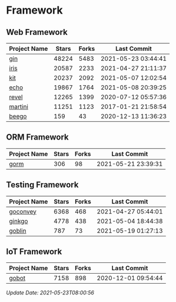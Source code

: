 # Framework

## Web Framework
| Project Name | Stars | Forks | Last Commit |
| ------------ | ----- | ----- | ----------- |
| [gin](https://github.com/gin-gonic/gin) | 48224 | 5483 | 2021-05-23 03:44:41 |
| [iris](https://github.com/kataras/iris) | 20587 | 2233 | 2021-04-27 21:11:37 |
| [kit](https://github.com/go-kit/kit) | 20237 | 2092 | 2021-05-07 12:02:54 |
| [echo](https://github.com/labstack/echo) | 19867 | 1764 | 2021-05-08 20:39:25 |
| [revel](https://github.com/revel/revel) | 12265 | 1399 | 2020-07-12 05:57:36 |
| [martini](https://github.com/go-martini/martini) | 11251 | 1123 | 2017-01-21 21:58:54 |
| [beego](https://github.com/astaxie/beego) | 159 | 43 | 2020-12-13 11:36:23 |

## ORM Framework
| Project Name | Stars | Forks | Last Commit |
| ------------ | ----- | ----- | ----------- |
| [gorm](https://github.com/jinzhu/gorm) | 306 | 98 | 2021-05-21 23:39:31 |

## Testing Framework
| Project Name | Stars | Forks | Last Commit |
| ------------ | ----- | ----- | ----------- |
| [goconvey](https://github.com/smartystreets/goconvey) | 6368 | 468 | 2021-04-27 05:44:01 |
| [ginkgo](https://github.com/onsi/ginkgo) | 4778 | 438 | 2021-05-04 18:44:38 |
| [goblin](https://github.com/franela/goblin) | 787 | 73 | 2021-05-19 01:27:13 |

## IoT Framework
| Project Name | Stars | Forks | Last Commit |
| ------------ | ----- | ----- | ----------- |
| [gobot](https://github.com/hybridgroup/gobot) | 7158 | 898 | 2020-12-01 09:54:44 |

*Update Date: 2021-05-23T08:00:56*